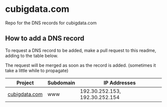 # cubigdata.com

Repo for the DNS records for cubigdata.com

## How to add a DNS record

To request a DNS record to be added, make a pull request to this readme, adding to the table below.

The request will be merged as soon as the record is added. (sometimes it take a little while to propagate)


| Project                                                          | Subdomain | IP Addresses                   |
| ---------------------------------------------------------------- |-----------| ------------------------------ |
| [cubigdata.com](https://github.com/CUBigDataClass/cubigdata.com) | www       | 192.30.252.153, 192.30.252.154 |